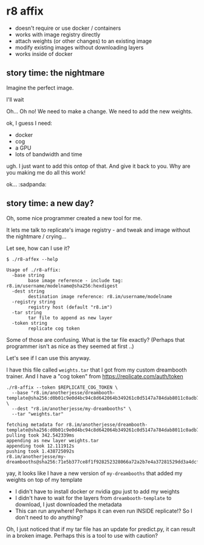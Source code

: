 # r8 affix

- doesn't require or use docker / containers
- works with image registry directly
- attach weights (or other changes) to an existing image
- modify existing images without downloading layers
- works inside of docker

## story time: the nightmare

Imagine the perfect image. 

I'll wait

Oh... Oh no!  We need to make a change.  We need to add the new weights.

ok, I guess I need: 

- docker
- cog
- a GPU
- lots of bandwidth and time

ugh.  I just want to add this ontop of that.  And give it back to you.  Why are you making me do all this work!

ok...  :sadpanda:

## story time: a new day?

Oh, some nice programmer created a new tool for me.

It lets me talk to replicate's image registry - and tweak and image without the nightmare / crying...

Let see, how can I use it?

    $ ./r8-affex --help
    
    Usage of ./r8-affix:
      -base string
            base image reference - include tag: r8.im/username/modelname@sha256:hexdigest
      -dest string
            destination image reference: r8.im/username/modelname
      -registry string
            registry host (default "r8.im")
      -tar string
            tar file to append as new layer
      -token string
            replicate cog token

Some of those are confusing.  What is the tar file exactly?  (Perhaps that programmer isn't as nice as they seemed at first ..)

Let's see if I can use this anyway.

I have this file called `weights.tar` that I got from my custom dreambooth trainer.  And I have a "cog token" from https://replicate.com/auth/token


    ./r8-affix --token $REPLICATE_COG_TOKEN \
      --base "r8.im/anotherjesse/dreambooth-template@sha256:d0b01c9e0d4bc94c8d642064b349261c0d5147a784dab8011c0adb77fe0b27d3 \
      --dest "r8.im/anotherjesse/my-dreambooths" \
      --tar "weights.tar"
      
    fetching metadata for r8.im/anotherjesse/dreambooth-template@sha256:d0b01c9e0d4bc94c8d642064b349261c0d5147a784dab8011c0adb77fe0b27d3
    pulling took 342.542339ms
    appending as new layer weights.tar
    appending took 12.111912s
    pushing took 1.438725092s
    r8.im/anotherjesse/my-dreambooths@sha256:71e5b377ce8f1f928252328066a72a2b7e4a37281529dd3a4dcfe6b3c85cd93a

yay, it looks like I have a new version of `my-dreambooths` that added my weights on top of my template

- I didn't have to install docker or nvidia gpu just to add my weights
- I didn't have to wait for the layers from `dreambooth-template` to download, I just downloaded the metadata
- This can run anywhere! Perhaps it can even run INSIDE replicate!?  So I don't need to do anything?

Oh, I just noticed that if my tar file has an update for predict.py, it can result in a broken image.  Perhaps this is a tool to use with caution?